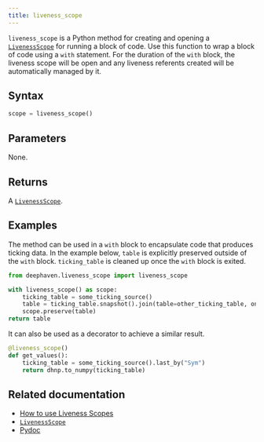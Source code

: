 ```yaml
---
title: liveness_scope
---
```


`liveness_scope` is a Python method for creating and opening a [`LivenessScope`](./LivenessScope.md) for running a block of code. Use this function to wrap a block of code using a `with` statement. For the duration of the `with` block, the liveness scope will be open and any liveness referents created will be automatically managed by it.

## Syntax

```python syntax
scope = liveness_scope()
```

## Parameters

None.

## Returns

A [`LivenessScope`](./LivenessScope.md).

## Examples

The method can be used in a `with` block to encapsulate code that produces ticking data. In the example below, `table` is explicitly preserved outside of the `with` block. `ticking_table` is cleaned up once the `with` block is exited.

```python skip-test
from deephaven.liveness_scope import liveness_scope

with liveness_scope() as scope:
    ticking_table = some_ticking_source()
    table = ticking_table.snapshot().join(table=other_ticking_table, on=...)
    scope.preserve(table)
return table
```

It can also be used as a decorator to achieve a similar result.

```python skip-test
@liveness_scope()
def get_values():
    ticking_table = some_ticking_source().last_by("Sym")
    return dhnp.to_numpy(ticking_table)
```

## Related documentation

- [How to use Liveness Scopes](../../conceptual/liveness-scope-concept.md)
- [`LivenessScope`](./LivenessScope.md)
- [Pydoc](/core/pydoc/code/deephaven.liveness_scope.html#deephaven.liveness_scope.liveness_scope)
